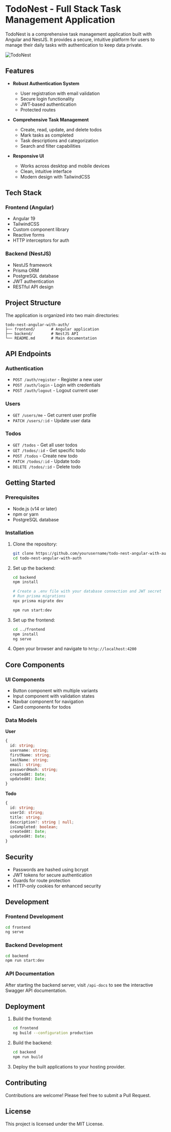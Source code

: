 # TodoNest - Full Stack Task Management Application

TodoNest is a comprehensive task management application built with Angular and NestJS. It provides a secure, intuitive platform for users to manage their daily tasks with authentication to keep data private.

![TodoNest](./images/1.png)

## Features

- **Robust Authentication System**
  - User registration with email validation
  - Secure login functionality
  - JWT-based authentication
  - Protected routes

- **Comprehensive Task Management**
  - Create, read, update, and delete todos
  - Mark tasks as completed
  - Task descriptions and categorization
  - Search and filter capabilities

- **Responsive UI**
  - Works across desktop and mobile devices
  - Clean, intuitive interface
  - Modern design with TailwindCSS

## Tech Stack

### Frontend (Angular)
- Angular 19
- TailwindCSS
- Custom component library
- Reactive forms
- HTTP interceptors for auth

### Backend (NestJS)
- NestJS framework
- Prisma ORM
- PostgreSQL database
- JWT authentication
- RESTful API design

## Project Structure

The application is organized into two main directories:

```
todo-nest-angular-with-auth/
├── frontend/       # Angular application
├── backend/        # NestJS API
└── README.md       # Main documentation
```

## API Endpoints

### Authentication
- `POST /auth/register` - Register a new user
- `POST /auth/login` - Login with credentials
- `POST /auth/logout` - Logout current user

### Users
- `GET /users/me` - Get current user profile
- `PATCH /users/:id` - Update user data

### Todos
- `GET /todos` - Get all user todos
- `GET /todos/:id` - Get specific todo
- `POST /todos` - Create new todo
- `PATCH /todos/:id` - Update todo
- `DELETE /todos/:id` - Delete todo

## Getting Started

### Prerequisites
- Node.js (v14 or later)
- npm or yarn
- PostgreSQL database

### Installation

1. Clone the repository:
   ```bash
   git clone https://github.com/yourusername/todo-nest-angular-with-auth.git
   cd todo-nest-angular-with-auth
   ```

2. Set up the backend:
   ```bash
   cd backend
   npm install

   # Create a .env file with your database connection and JWT secret
   # Run prisma migrations
   npx prisma migrate dev

   npm run start:dev
   ```

3. Set up the frontend:
   ```bash
   cd ../frontend
   npm install
   ng serve
   ```

4. Open your browser and navigate to `http://localhost:4200`

## Core Components

### UI Components
- Button component with multiple variants
- Input component with validation states
- Navbar component for navigation
- Card components for todos

### Data Models

**User**
```typescript
{
  id: string;
  username: string;
  firstName: string;
  lastName: string;
  email: string;
  passwordHash: string;
  createdAt: Date;
  updatedAt: Date;
}
```

**Todo**
```typescript
{
  id: string;
  userId: string;
  title: string;
  description?: string | null;
  isCompleted: boolean;
  createdAt: Date;
  updatedAt: Date;
}
```

## Security

- Passwords are hashed using bcrypt
- JWT tokens for secure authentication
- Guards for route protection
- HTTP-only cookies for enhanced security

## Development

### Frontend Development
```bash
cd frontend
ng serve
```

### Backend Development
```bash
cd backend
npm run start:dev
```

### API Documentation
After starting the backend server, visit `/api-docs` to see the interactive Swagger API documentation.

## Deployment

1. Build the frontend:
   ```bash
   cd frontend
   ng build --configuration production
   ```

2. Build the backend:
   ```bash
   cd backend
   npm run build
   ```

3. Deploy the built applications to your hosting provider.

## Contributing

Contributions are welcome! Please feel free to submit a Pull Request.

## License

This project is licensed under the MIT License.

